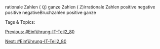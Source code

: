 rationale Zahlen ( ℚ)
ganze Zahlen ( ℤ)irrationale 
Zahlen 
positive negative positive negativeBruchzahlen 
positive ganze 

   Tags & Topics:
   

[Previous: #Einführung-IT-Teil2_80](Einführung-IT-Teil2_80.md)

[Next: #Einführung-IT-Teil2_80](Einführung-IT-Teil2_80.md)